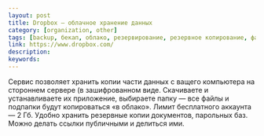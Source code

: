 ```yaml
---
layout: post
title: Dropbox — облачное хранение данных
category: [organization, other]
tags: [backup, бекап, облако, резервирование, резервное копирование, файл]
link: https://www.dropbox.com/
description:
keywords:
---
```


<p>Сервис позволяет хранить копии части данных с ващего компьютера на стороннем сервере (в зашифрованном виде. Скачиваете и устанавливаете их приложение, выбираете папку — все файлы и подпапки будут копироваться «в облако». Лимит бесплатного аккаунта — 2 Гб. Удобно хранить резервные копии документов, парольных баз. Можно делать ссылки публичными и делиться ими.</p>
